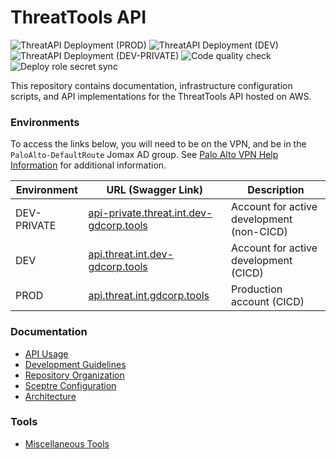 # ThreatTools API

![ThreatAPI Deployment (PROD)](https://github.com/gdcorp-infosec/threat-api/workflows/ThreatAPI%20Deployment%20(PROD)/badge.svg)
![ThreatAPI Deployment (DEV)](https://github.com/gdcorp-infosec/threat-api/workflows/ThreatAPI%20Deployment%20(DEV)/badge.svg)
![ThreatAPI Deployment (DEV-PRIVATE)](https://github.com/gdcorp-infosec/threat-api/workflows/ThreatAPI%20Deployment%20(DEV-PRIVATE)/badge.svg)
![Code quality check](https://github.com/gdcorp-infosec/threat-api/workflows/Code%20quality%20check/badge.svg)
![Deploy role secret sync](https://github.com/gdcorp-infosec/threat-api/workflows/Deploy%20Role%20secrets%20automatic%20sync/badge.svg)


This repository contains documentation, infrastructure configuration scripts,
and API implementations for the ThreatTools API hosted on AWS.

### Environments

To access the links below, you will need to be on the VPN, and be in the `PaloAlto-DefaultRoute` Jomax AD group. See [Palo Alto VPN Help Information](https://confluence.godaddy.com/pages/viewpage.action?spaceKey=CORPNET&title=Palo+Alto+VPN+Help+Information) for additional information.


| Environment | URL (Swagger Link)                                                                                                                  | Description                               |
| ----------- | ----------------------------------------------------------------------------------------------------------------------------------- | ----------------------------------------- |
| DEV-PRIVATE | [api-private.threat.int.dev-gdcorp.tools](https://sso.dev-gdcorp.tools/login?realm=jomax&app=api-private.threat.int&path=/swagger/) | Account for active development (non-CICD) |
| DEV         | [api.threat.int.dev-gdcorp.tools](https://sso.dev-gdcorp.tools/login?realm=jomax&app=api.threat.int&path=/swagger/)                 | Account for active development (CICD)     |
| PROD        | [api.threat.int.gdcorp.tools](https://sso.gdcorp.tools/login?realm=jomax&app=api.threat.int&path=/swagger/)                         | Production account (CICD)                 |

### Documentation

* [API Usage](docs/IOCTYPES.md)
* [Development Guidelines](docs/development/threat-developer-guide.md)
* [Repository Organization](docs/ORGANIZATION.md)
* [Sceptre Configuration](sceptre/README.md)
* [Architecture](docs/ARCHITECTURE.md)

### Tools

* [Miscellaneous Tools](tools/README.md)
